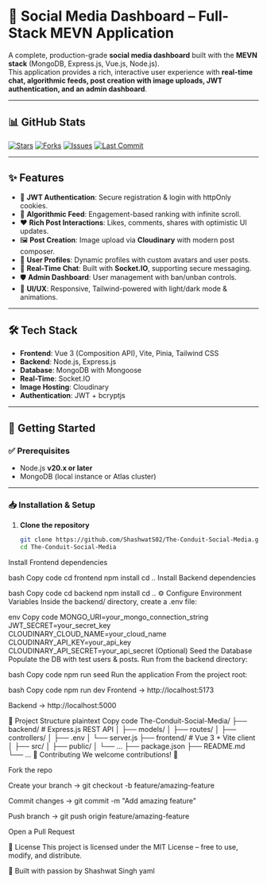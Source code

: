 # 📱 Social Media Dashboard – Full-Stack MEVN Application

A complete, production-grade **social media dashboard** built with the **MEVN stack** (MongoDB, Express.js, Vue.js, Node.js).  
This application provides a rich, interactive user experience with **real-time chat, algorithmic feeds, post creation with image uploads, JWT authentication, and an admin dashboard**.  

---

## 📊 GitHub Stats

[![Stars](https://img.shields.io/github/stars/ShashwatS02/The-Conduit-Social-Media?style=for-the-badge&logo=github)](https://github.com/ShashwatS02/The-Conduit-Social-Media/stargazers)
[![Forks](https://img.shields.io/github/forks/ShashwatS02/The-Conduit-Social-Media?style=for-the-badge&logo=github)](https://github.com/ShashwatS02/The-Conduit-Social-Media/network/members)
[![Issues](https://img.shields.io/github/issues/ShashwatS02/The-Conduit-Social-Media?style=for-the-badge&logo=github)](https://github.com/ShashwatS02/The-Conduit-Social-Media/issues)
[![Last Commit](https://img.shields.io/github/last-commit/ShashwatS02/The-Conduit-Social-Media?style=for-the-badge&logo=git)](https://github.com/ShashwatS02/The-Conduit-Social-Media/commits/main)

---

## ✨ Features

- 🔐 **JWT Authentication**: Secure registration & login with httpOnly cookies.  
- 📰 **Algorithmic Feed**: Engagement-based ranking with infinite scroll.  
- ❤️ **Rich Post Interactions**: Likes, comments, shares with optimistic UI updates.  
- 🖼️ **Post Creation**: Image upload via **Cloudinary** with modern post composer.  
- 👤 **User Profiles**: Dynamic profiles with custom avatars and user posts.  
- 💬 **Real-Time Chat**: Built with **Socket.IO**, supporting secure messaging.  
- 🛡️ **Admin Dashboard**: User management with ban/unban controls.  
- 🎨 **UI/UX**: Responsive, Tailwind-powered with light/dark mode & animations.  

---

## 🛠️ Tech Stack

- **Frontend**: Vue 3 (Composition API), Vite, Pinia, Tailwind CSS  
- **Backend**: Node.js, Express.js  
- **Database**: MongoDB with Mongoose  
- **Real-Time**: Socket.IO  
- **Image Hosting**: Cloudinary  
- **Authentication**: JWT + bcryptjs  

---

## 🚀 Getting Started

### ✅ Prerequisites
- Node.js **v20.x or later**  
- MongoDB (local instance or Atlas cluster)  

---

### 📥 Installation & Setup

1. **Clone the repository**
   ```bash
   git clone https://github.com/ShashwatS02/The-Conduit-Social-Media.git
   cd The-Conduit-Social-Media
Install Frontend dependencies

bash
Copy code
cd frontend
npm install
cd ..
Install Backend dependencies

bash
Copy code
cd backend
npm install
cd ..
⚙️ Configure Environment Variables
Inside the backend/ directory, create a .env file:

env
Copy code
MONGO_URI=your_mongo_connection_string
JWT_SECRET=your_secret_key
CLOUDINARY_CLOUD_NAME=your_cloud_name
CLOUDINARY_API_KEY=your_api_key
CLOUDINARY_API_SECRET=your_api_secret
(Optional) Seed the Database
Populate the DB with test users & posts. Run from the backend directory:

bash
Copy code
npm run seed
Run the application
From the project root:

bash
Copy code
npm run dev
Frontend → http://localhost:5173

Backend → http://localhost:5000

📂 Project Structure
plaintext
Copy code
The-Conduit-Social-Media/
├── backend/        # Express.js REST API
│   ├── models/
│   ├── routes/
│   ├── controllers/
│   ├── .env
│   └── server.js
├── frontend/       # Vue 3 + Vite client
│   ├── src/
│   ├── public/
│   └── ...
├── package.json
├── README.md
└── ...
🤝 Contributing
We welcome contributions! 🚀

Fork the repo

Create your branch → git checkout -b feature/amazing-feature

Commit changes → git commit -m "Add amazing feature"

Push branch → git push origin feature/amazing-feature

Open a Pull Request

📜 License
This project is licensed under the MIT License – free to use, modify, and distribute.

🌟 Built with passion by Shashwat Singh
yaml
